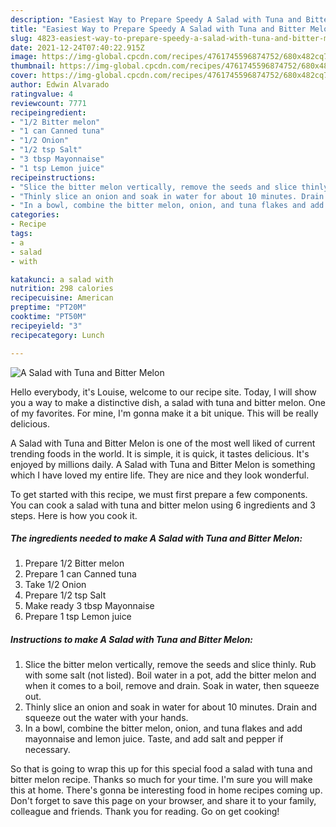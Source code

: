 ```yaml
---
description: "Easiest Way to Prepare Speedy A Salad with Tuna and Bitter Melon"
title: "Easiest Way to Prepare Speedy A Salad with Tuna and Bitter Melon"
slug: 4823-easiest-way-to-prepare-speedy-a-salad-with-tuna-and-bitter-melon
date: 2021-12-24T07:40:22.915Z
image: https://img-global.cpcdn.com/recipes/4761745596874752/680x482cq70/a-salad-with-tuna-and-bitter-melon-recipe-main-photo.jpg
thumbnail: https://img-global.cpcdn.com/recipes/4761745596874752/680x482cq70/a-salad-with-tuna-and-bitter-melon-recipe-main-photo.jpg
cover: https://img-global.cpcdn.com/recipes/4761745596874752/680x482cq70/a-salad-with-tuna-and-bitter-melon-recipe-main-photo.jpg
author: Edwin Alvarado
ratingvalue: 4
reviewcount: 7771
recipeingredient:
- "1/2 Bitter melon"
- "1 can Canned tuna"
- "1/2 Onion"
- "1/2 tsp Salt"
- "3 tbsp Mayonnaise"
- "1 tsp Lemon juice"
recipeinstructions:
- "Slice the bitter melon vertically, remove the seeds and slice thinly. Rub with some salt (not listed). Boil water in a pot, add the bitter melon and when it comes to a boil, remove and drain. Soak in water, then squeeze out."
- "Thinly slice an onion and soak in water for about 10 minutes. Drain and squeeze out the water with your hands."
- "In a bowl, combine the bitter melon, onion, and tuna flakes and add mayonnaise and lemon juice. Taste, and add salt and pepper if necessary."
categories:
- Recipe
tags:
- a
- salad
- with

katakunci: a salad with 
nutrition: 298 calories
recipecuisine: American
preptime: "PT20M"
cooktime: "PT50M"
recipeyield: "3"
recipecategory: Lunch

---
```



![A Salad with Tuna and Bitter Melon](https://img-global.cpcdn.com/recipes/4761745596874752/680x482cq70/a-salad-with-tuna-and-bitter-melon-recipe-main-photo.jpg)

Hello everybody, it's Louise, welcome to our recipe site. Today, I will show you a way to make a distinctive dish, a salad with tuna and bitter melon. One of my favorites. For mine, I'm gonna make it a bit unique. This will be really delicious.

A Salad with Tuna and Bitter Melon is one of the most well liked of current trending foods in the world. It is simple, it is quick, it tastes delicious. It's enjoyed by millions daily. A Salad with Tuna and Bitter Melon is something which I have loved my entire life. They are nice and they look wonderful.




To get started with this recipe, we must first prepare a few components. You can cook a salad with tuna and bitter melon using 6 ingredients and 3 steps. Here is how you cook it.

<!--inarticleads1-->

##### The ingredients needed to make A Salad with Tuna and Bitter Melon:

1. Prepare 1/2 Bitter melon
1. Prepare 1 can Canned tuna
1. Take 1/2 Onion
1. Prepare 1/2 tsp Salt
1. Make ready 3 tbsp Mayonnaise
1. Prepare 1 tsp Lemon juice




<!--inarticleads2-->

##### Instructions to make A Salad with Tuna and Bitter Melon:

1. Slice the bitter melon vertically, remove the seeds and slice thinly. Rub with some salt (not listed). Boil water in a pot, add the bitter melon and when it comes to a boil, remove and drain. Soak in water, then squeeze out.
1. Thinly slice an onion and soak in water for about 10 minutes. Drain and squeeze out the water with your hands.
1. In a bowl, combine the bitter melon, onion, and tuna flakes and add mayonnaise and lemon juice. Taste, and add salt and pepper if necessary.




So that is going to wrap this up for this special food a salad with tuna and bitter melon recipe. Thanks so much for your time. I'm sure you will make this at home. There's gonna be interesting food in home recipes coming up. Don't forget to save this page on your browser, and share it to your family, colleague and friends. Thank you for reading. Go on get cooking!
